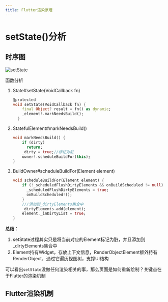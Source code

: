 ```yaml
---
title: Flutter渲染原理
---
```


# setState()分析

## 时序图

![setState](http://ucoon.tech/MyBlogImg/setState.jpg)

函数分析

1. State#setState(VoidCallback fn)

   ```dart
   @protected
   void setState(VoidCallback fn) {
       final Object? result = fn() as dynamic;
       _element!.markNeedsBuild();
     }
   ```

2. StatefulElement#markNeedsBuild()

   ```dart
   void markNeedsBuild() {
       if (dirty)
         return;
       _dirty = true;//标记为脏
       owner!.scheduleBuildFor(this);
   }
   ```

3. BuildOwner#scheduleBuildFor(Element element)

   ```dart
   void scheduleBuildFor(Element element) {
       if (!_scheduledFlushDirtyElements && onBuildScheduled != null) {
         _scheduledFlushDirtyElements = true;
         onBuildScheduled!();
       }
       ///添加到_dirtyElements集合中
       _dirtyElements.add(element);
       element._inDirtyList = true;
   }
   ```

**总结**：

1. setState过程其实只是将当前对应的Element标记为脏，并且添加到_dirtyElements集合中
2. Element持有Widget，存放上下文信息，RenderObjectElement额外持有RenderObject，通过它遍历视图树，支撑UI结构

可以看出`setState`没做任何渲染相关的事，那么页面是如何重新绘制？关键点在于Flutter的渲染机制

## Flutter渲染机制

